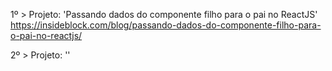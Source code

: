 1º > Projeto: 'Passando dados do componente filho para o pai no ReactJS'
https://insideblock.com/blog/passando-dados-do-componente-filho-para-o-pai-no-reactjs/

2º > Projeto: ''